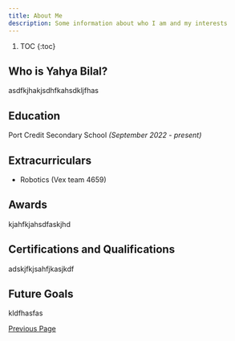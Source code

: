 ```yaml
---
title: About Me
description: Some information about who I am and my interests
---
```

1. TOC
{:toc}

## Who is Yahya Bilal?
asdfkjhakjsdhfkahsdkljfhas

## Education
Port Credit Secondary School _(September 2022 - present)_

## Extracurriculars
- Robotics (Vex team 4659)

## Awards
kjahfkjahsdfaskjhd

## Certifications and Qualifications
adskjfkjsahfjkasjkdf

## Future Goals
kldfhasfas

[Previous Page](./)

